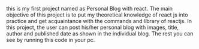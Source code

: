 this is my first project named as Personal Blog with react. The main objective of this project is to put my theoretical knowledge of react js into practice and get acquaintance with the commands and library of reactjs.
In this project, the user can post his/her personal blog with images, title, author and published date as shown in the individual blog. The rest you can see by running this code in your pc.